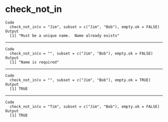 # check_not_in

    Code
      check_not_in(x = "Jim", subset = c("Jim", "Bob"), empty.ok = FALSE)
    Output
      [1] "Must be a unique name.  Name already exists"

---

    Code
      check_not_in(x = "", subset = c("Jim", "Bob"), empty.ok = FALSE)
    Output
      [1] "Name is required"

---

    Code
      check_not_in(x = "", subset = c("Jim", "Bob"), empty.ok = TRUE)
    Output
      [1] TRUE

---

    Code
      check_not_in(x = "Tim", subset = c("Jim", "Bob"), empty.ok = FALSE)
    Output
      [1] TRUE

